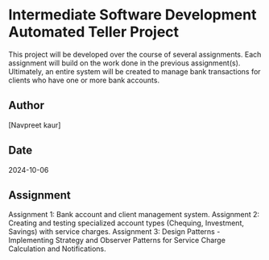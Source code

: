 # Intermediate Software Development Automated Teller Project
This project will be developed over the course of several assignments.  Each 
assignment will build on the work done in the previous assignment(s).  Ultimately, 
an entire system will be created to manage bank transactions for clients who 
have one or more bank accounts.

## Author
[Navpreet kaur]

## Date
2024-10-06
## Assignment
Assignment 1: Bank account and client management system.
Assignment 2: Creating and testing specialized account types (Chequing, Investment, Savings) with service charges.
Assignment 3: Design Patterns - Implementing Strategy and Observer Patterns for Service Charge Calculation and Notifications.
